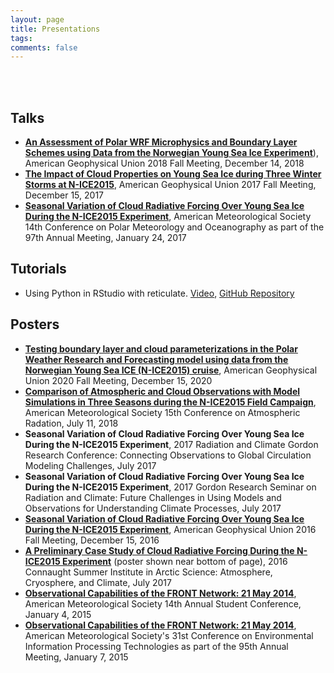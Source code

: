 ```yaml
---
layout: page
title: Presentations
tags:
comments: false
---
```

<br><br>
## Talks
- [**An Assessment of Polar WRF Microphysics and Boundary Layer Schemes using Data from the Norwegian Young Sea Ice Experiment**](https://agu.confex.com/agu/fm18/meetingapp.cgi/Paper/445412)), American Geophysical Union 2018 Fall Meeting, December 14, 2018
- [**The Impact of Cloud Properties on Young Sea Ice during Three Winter Storms at N-ICE2015**](https://agu.confex.com/agu/fm17/meetingapp.cgi/Paper/291590), American Geophysical Union 2017 Fall Meeting, December 15, 2017
- [**Seasonal Variation of Cloud Radiative Forcing Over Young Sea Ice During the N-ICE2015 Experiment**](https://ams.confex.com/ams/97Annual/webprogram/Paper313194.html), American Meteorological Society 14th Conference on Polar Meteorology and Oceanography as part of the 97th Annual Meeting, January 24, 2017

## Tutorials
- Using Python in RStudio with reticulate. [Video](https://youtu.be/WLNo-2CJLLg), [GitHub Repository](https://github.com/sarahymurphy/r-reticulate-tutorial)


## Posters
- [**Testing boundary layer and cloud parameterizations in the Polar Weather Research and Forecasting model using data from the Norwegian Young Sea ICE (N-ICE2015) cruise**](https://agu.confex.com/agu/fm20/meetingapp.cgi/Paper/748109), American Geophysical Union 2020 Fall Meeting, December 15, 2020
- [**Comparison of Atmospheric and Cloud Observations with Model Simulations in Three Seasons during the N-ICE2015 Field Campaign**](https://ams.confex.com/ams/15CLOUD15ATRAD/webprogram/Paper347736.html), American Meteorological Society 15th Conference on Atmospheric Radation, July 11, 2018 
- **Seasonal Variation of Cloud Radiative Forcing Over Young Sea Ice During the N-ICE2015 Experiment**, 2017 Radiation and Climate Gordon Research Conference: Connecting Observations to Global Circulation Modeling Challenges, July 2017
- **Seasonal Variation of Cloud Radiative Forcing Over Young Sea Ice During the N-ICE2015 Experiment**, 2017 Gordon Research Seminar on Radiation and Climate: Future Challenges in Using Models and Observations for Understanding Climate Processes, July 2017
- [**Seasonal Variation of Cloud Radiative Forcing Over Young Sea Ice During the N-ICE2015 Experiment**](https://agu.confex.com/agu/fm16/meetingapp.cgi/Paper/193050), American Geophysical Union 2016 Fall Meeting, December 15, 2016
- [**A Preliminary Case Study of Cloud Radiative Forcing During the N-ICE2015 Experiment**](https://www.candac.ca/create/ss2016/summerschool2016.html) (poster shown near bottom of page), 2016 Connaught Summer Institute in Arctic Science: Atmosphere, Cryosphere, and Climate, July 2017
- [**Observational Capabilities of the FRONT Network: 21 May 2014**](https://ams.confex.com/ams/95Annual/webprogram/Paper266241.html), American Meteorological Society 14th Annual Student Conference, January 4, 2015
- [**Observational Capabilities of the FRONT Network: 21 May 2014**](https://ams.confex.com/ams/95Annual/webprogram/Paper266225.html), American Meteorological Society's 31st Conference on Environmental Information Processing Technologies as part of the 95th Annual Meeting, January 7, 2015
